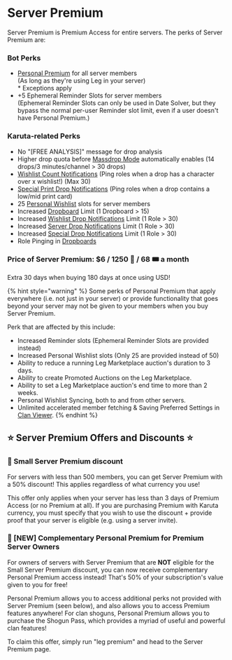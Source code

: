 # Server Premium

Server Premium is Premium Access for entire servers. The perks of Server Premium are:

### Bot Perks

* [Personal Premium](personal-premium.md) for all server members\
  (As long as they're using Leg in your server)\
  \* Exceptions apply
* \+5 Ephemeral Reminder Slots for server members\
  (Ephemeral Reminder Slots can only be used in Date Solver, but they bypass the normal per-user Reminder slot limit, even if a user doesn't have Personal Premium.)

### Karuta-related Perks

* No "\[FREE ANALYSIS]" message for drop analysis
* Higher drop quota before [Massdrop Mode](broken-reference) automatically enables (14 drops/3 minutes/channel > 30 drops)
* [Wishlist Count Notifications](../../admin-management/drop-notifications/wishlist-count-notifications.md) (Ping roles when a drop has a character over x wishlist!) (Max 30)
* [Special Print Drop Notifications](../../admin-management/drop-notifications/special-drop-notifications-1.md) (Ping roles when a drop contains a low/mid print card)
* 25 [Personal Wishlist](https://app.gitbook.com/s/0OfyDder0TDbYepM9qYh/\~/changes/386/karuta-utilities/character-tools/personal-wishlist) slots for server members
* Increased [Dropboard](../../admin-management/dropboards.md) Limit (1 Dropboard > 15)
* Increased [Wishlist Drop Notifications](../../admin-management/drop-notifications/wishlist-drop-notifications.md) Limit (1 Role > 30)
* Increased [Server Drop Notifications](../../admin-management/drop-notifications/server-drop-notifications.md) Limit (1 Role > 30)
* Increased [Special Drop Notifications](../../admin-management/drop-notifications/special-drop-notifications.md) Limit (1 Role > 30)
* Role Pinging in [Dropboards](../../admin-management/dropboards.md)

### Price of Server Premium: $6 / 1250 💎 / 68 🎟️ a month

Extra 30 days when buying 180 days at once using USD!

{% hint style="warning" %}
Some perks of Personal Premium that apply everywhere (i.e. not just in your server) or provide functionality that goes beyond your server may not be given to your members when you buy Server Premium.

Perk that are affected by this include:

* Increased Reminder slots (Ephemeral Reminder Slots are provided instead)
* Increased Personal Wishlist slots (Only 25 are provided instead of 50)
* Ability to reduce a running Leg Marketplace auction's duration to 3 days.
* Ability to create Promoted Auctions on the Leg Marketplace.
* Ability to set a Leg Marketplace auction's end time to more than 2 weeks.
* Personal Wishlist Syncing, both to and from other servers.
* Unlimited accelerated member fetching & Saving Preferred Settings in [Clan Viewer](../../karuta-utilities/clan-utilities/clan-viewer.md).
{% endhint %}

## ⭐️ Server Premium Offers and Discounts ⭐️

### 🎉 Small Server Premium discount

For servers with less than 500 members, you can get Server Premium with a 50% discount! This applies regardless of what currency you use!

This offer only applies when your server has less than 3 days of Premium Access (or no Premium at all). If you are purchasing Premium with Karuta currency, you must specify that you wish to use the discount + provide proof that your server is eligible (e.g. using a server invite).

### 🎁 \[NEW] Complementary Personal Premium for Premium Server Owners

For owners of servers with Server Premium that are **NOT** eligible for the Small Server Premium discount, you can now receive complementary Personal Premium access instead! That's 50% of your subscription's value given to you for free!

Personal Premium allows you to access additional perks not provided with Server Premium (seen below), and also allows you to access Premium features anywhere! For clan shoguns, Personal Premium allows you to purchase the Shogun Pass, which provides a myriad of useful and powerful clan features!

To claim this offer, simply run "leg premium" and head to the Server Premium page.
